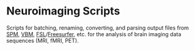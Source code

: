 # Neuroimaging Scripts

Scripts for batching, renaming, converting, and parsing output files from [SPM](http://www.fil.ion.ucl.ac.uk/spm/software/spm8/), [VBM](http://www.neuro.uni-jena.de/vbm/), [FSL](http://fsl.fmrib.ox.ac.uk/fsl/fslwiki/)/[Freesurfer](http://freesurfer.net/), etc. for the analysis of brain imaging data sequences (MRI, fMRI, PET).
